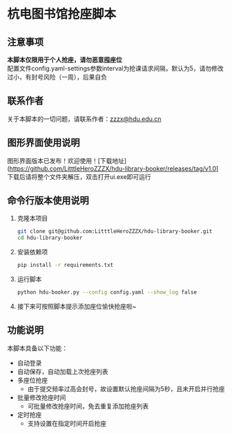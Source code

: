 # 杭电图书馆抢座脚本


## 注意事项

**本脚本仅限用于个人抢座，请勿恶意囤座位**  
配置文件config.yaml-settings参数interval为抢课请求间隔，默认为5，请勿修改过小，有封号风险（一周），后果自负

## 联系作者

关于本脚本的一切问题，请联系作者：[zzzx@hdu.edu.cn](mailto:zzzx@hdu.edu.cn)

## 图形界面使用说明
图形界面版本已发布！欢迎使用！[下载地址](https://github.com/LitttleHeroZZZX/hdu-library-booker/releases/tag/v1.0]
下载后请将整个文件夹解压，双击打开ui.exe即可运行

## 命令行版本使用说明

1. 克隆本项目

    ```bash
    git clone git@github.com:LitttleHeroZZZX/hdu-library-booker.git
    cd hdu-library-booker
    ```

2. 安装依赖项

    ```bash
    pip install -r requirements.txt
    ```

3. 运行脚本

    ```bash
    python hdu-booker.py --config config.yaml --show_log false
    ```

4. 接下来可按照脚本提示添加座位愉快抢座啦~

## 功能说明

本脚本具备以下功能：

* 自动登录
* 自动保存，自动加载上次抢座列表
* 多座位抢座
  * 由于提交频率过高会封号，故设置默认抢座间隔为5秒，且未开启并行抢座
* 批量修改抢座时间
  * 可批量修改抢座时间，免去重复添加抢座列表
* 定时抢座
  * 支持设置在指定时间开启抢座



